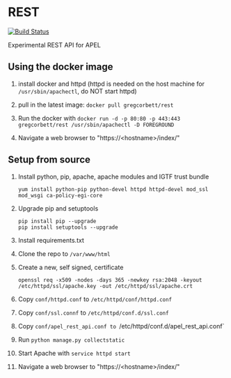 # REST

[![Build Status](https://travis-ci.org/apel/rest.svg?branch=dev)](https://travis-ci.org/apel/rest)

Experimental REST API for APEL

## Using the docker image

1. install docker and httpd (httpd is needed on the host machine for `/usr/sbin/apachectl`, do NOT start httpd)

2. pull in the latest image: `docker pull gregcorbett/rest`

3. Run the docker with `docker run -d -p 80:80 -p 443:443 gregcorbett/rest /usr/sbin/apachectl -D FOREGROUND`

4. Navigate a web browser to "https://\<hostname\>/index/"

## Setup from source

1. Install python, pip, apache, apache modules and IGTF trust bundle
    ```
    yum install python-pip python-devel httpd httpd-devel mod_ssl mod_wsgi ca-policy-egi-core
    ```
    
2. Upgrade pip and setuptools
    ```
    pip install pip --upgrade
    pip install setuptools --upgrade
    ```
    
3. Install requirements.txt

4. Clone the repo to `/var/www/html`

5. Create a new, self signed, certificate
    ```
    openssl req -x509 -nodes -days 365 -newkey rsa:2048 -keyout /etc/httpd/ssl/apache.key -out /etc/httpd/ssl/apache.crt
    ```
6. Copy `conf/httpd.conf` to `/etc/httpd/conf/httpd.conf` 

7. Copy `conf/ssl.connf` to `/etc/httpd/conf.d/ssl.conf`

8. Copy `conf/apel_rest_api.conf to `/etc/httpd/conf.d/apel_rest_api.conf`

9. Run `python manage.py collectstatic`

10. Start Apache with `service httpd start`

11. Navigate a web browser to "https://\<hostname\>/index/"
